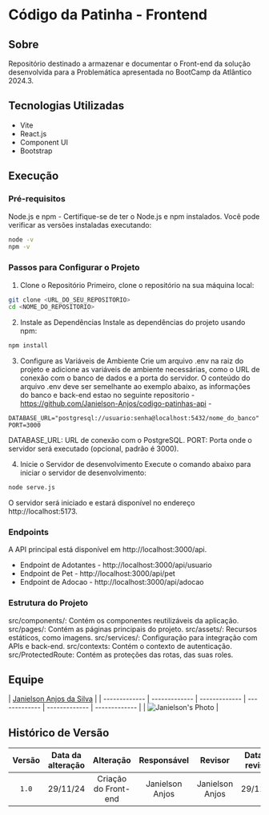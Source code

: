 # Código da Patinha - Frontend

## Sobre

Repositório destinado a armazenar e documentar o Front-end da solução desenvolvida para a Problemática apresentada no BootCamp da Atlântico 2024.3.

## Tecnologias Utilizadas

- Vite
- React.js
- Component UI
- Bootstrap

## Execução 

### Pré-requisitos
Node.js e npm - Certifique-se de ter o Node.js e npm instalados. Você pode verificar as versões instaladas executando:

```bash
node -v
npm -v
```

### Passos para Configurar o Projeto

1. Clone o Repositório
Primeiro, clone o repositório na sua máquina local:

```bash
git clone <URL_DO_SEU_REPOSITORIO>
cd <NOME_DO_REPOSITORIO>
```

2. Instale as Dependências
Instale as dependências do projeto usando npm:

```bash
npm install
```

3. Configure as Variáveis de Ambiente
Crie um arquivo .env na raiz do projeto e adicione as variáveis de ambiente necessárias, como o URL de conexão com o banco de dados e a porta do servidor. O conteúdo do arquivo .env deve ser semelhante ao exemplo abaixo, as informações do banco e back-end estao no seguinte repositorio - https://github.com/Janielson-Anjos/codigo-patinhas-api -

```env
DATABASE_URL="postgresql://usuario:senha@localhost:5432/nome_do_banco"
PORT=3000
```

DATABASE_URL: URL de conexão com o PostgreSQL.
PORT: Porta onde o servidor será executado (opcional, padrão é 3000).


4. Inicie o Servidor de desenvolvimento
Execute o comando abaixo para iniciar o servidor de desenvolvimento:

```bash
node serve.js
```

O servidor será iniciado e estará disponível no endereço http://localhost:5173.

### Endpoints
A API principal está disponível em http://localhost:3000/api.
- Endpoint de Adotantes - http://localhost:3000/api/usuario
- Endpoint de Pet - http://localhost:3000/api/pet
- Endpoint de Adocao - http://localhost:3000/api/adocao

### Estrutura do Projeto
src/components/: Contém os componentes reutilizáveis da aplicação.
src/pages/: Contém as páginas principais do projeto.
src/assets/: Recursos estáticos, como imagens.
src/services/: Configuração para integração com APIs e back-end.
src/contexts: Contém o contexto de autenticação.
src/ProtectedRoute: Contém as proteções das rotas, das suas roles.

## Equipe

 | [Janielson Anjos da Silva](https://github.com/Janielson-anjos) |
| ------------- | ------------- | ------------- | ------------- | ------------- | ------------- | 
 | ![Janielson's Photo](https://avatars.githubusercontent.com/u/72242469?v=4) |

## Histórico de Versão

|  Versão  | Data da alteração | Alteração | Responsável | Revisor | Data de revisão |
| :---: | :---: | :---: | :---: | :---: | :---: |
| `1.0` | 29/11/24 | Criação do Front-end | Janielson Anjos | Janielson Anjos | 29/11/24 | 
